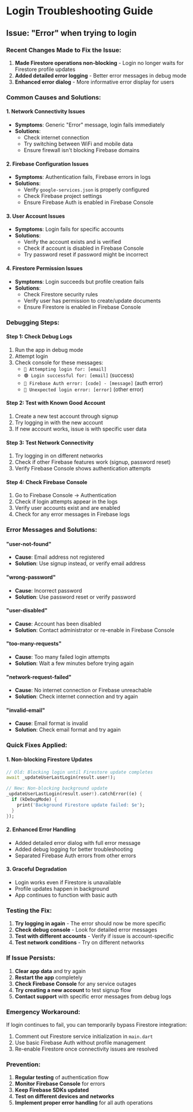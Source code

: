 # Login Troubleshooting Guide

## Issue: "Error" when trying to login

### Recent Changes Made to Fix the Issue:

1. **Made Firestore operations non-blocking** - Login no longer waits for Firestore profile updates
2. **Added detailed error logging** - Better error messages in debug mode
3. **Enhanced error dialog** - More informative error display for users

### Common Causes and Solutions:

#### 1. **Network Connectivity Issues**
- **Symptoms**: Generic "Error" message, login fails immediately
- **Solutions**:
  - Check internet connection
  - Try switching between WiFi and mobile data
  - Ensure firewall isn't blocking Firebase domains

#### 2. **Firebase Configuration Issues**
- **Symptoms**: Authentication fails, Firebase errors in logs
- **Solutions**:
  - Verify `google-services.json` is properly configured
  - Check Firebase project settings
  - Ensure Firebase Auth is enabled in Firebase Console

#### 3. **User Account Issues**
- **Symptoms**: Login fails for specific accounts
- **Solutions**:
  - Verify the account exists and is verified
  - Check if account is disabled in Firebase Console
  - Try password reset if password might be incorrect

#### 4. **Firestore Permission Issues**
- **Symptoms**: Login succeeds but profile creation fails
- **Solutions**:
  - Check Firestore security rules
  - Verify user has permission to create/update documents
  - Ensure Firestore is enabled in Firebase Console

### Debugging Steps:

#### Step 1: Check Debug Logs
1. Run the app in debug mode
2. Attempt login
3. Check console for these messages:
   - `🔵 Attempting login for: [email]`
   - `🟢 Login successful for: [email]` (success)
   - `🔴 Firebase Auth error: [code] - [message]` (auth error)
   - `🔴 Unexpected login error: [error]` (other error)

#### Step 2: Test with Known Good Account
1. Create a new test account through signup
2. Try logging in with the new account
3. If new account works, issue is with specific user data

#### Step 3: Test Network Connectivity
1. Try logging in on different networks
2. Check if other Firebase features work (signup, password reset)
3. Verify Firebase Console shows authentication attempts

#### Step 4: Check Firebase Console
1. Go to Firebase Console → Authentication
2. Check if login attempts appear in the logs
3. Verify user accounts exist and are enabled
4. Check for any error messages in Firebase logs

### Error Messages and Solutions:

#### "user-not-found"
- **Cause**: Email address not registered
- **Solution**: Use signup instead, or verify email address

#### "wrong-password"
- **Cause**: Incorrect password
- **Solution**: Use password reset or verify password

#### "user-disabled"
- **Cause**: Account has been disabled
- **Solution**: Contact administrator or re-enable in Firebase Console

#### "too-many-requests"
- **Cause**: Too many failed login attempts
- **Solution**: Wait a few minutes before trying again

#### "network-request-failed"
- **Cause**: No internet connection or Firebase unreachable
- **Solution**: Check internet connection and try again

#### "invalid-email"
- **Cause**: Email format is invalid
- **Solution**: Check email format and try again

### Quick Fixes Applied:

#### 1. Non-blocking Firestore Updates
```dart
// Old: Blocking login until Firestore update completes
await _updateUserLastLogin(result.user!);

// New: Non-blocking background update
_updateUserLastLogin(result.user!).catchError((e) {
  if (kDebugMode) {
    print('Background Firestore update failed: $e');
  }
});
```

#### 2. Enhanced Error Handling
- Added detailed error dialog with full error message
- Added debug logging for better troubleshooting
- Separated Firebase Auth errors from other errors

#### 3. Graceful Degradation
- Login works even if Firestore is unavailable
- Profile updates happen in background
- App continues to function with basic auth

### Testing the Fix:

1. **Try logging in again** - The error should now be more specific
2. **Check debug console** - Look for detailed error messages
3. **Test with different accounts** - Verify if issue is account-specific
4. **Test network conditions** - Try on different networks

### If Issue Persists:

1. **Clear app data** and try again
2. **Restart the app** completely
3. **Check Firebase Console** for any service outages
4. **Try creating a new account** to test signup flow
5. **Contact support** with specific error messages from debug logs

### Emergency Workaround:

If login continues to fail, you can temporarily bypass Firestore integration:

1. Comment out Firestore service initialization in `main.dart`
2. Use basic Firebase Auth without profile management
3. Re-enable Firestore once connectivity issues are resolved

### Prevention:

1. **Regular testing** of authentication flow
2. **Monitor Firebase Console** for errors
3. **Keep Firebase SDKs updated**
4. **Test on different devices and networks**
5. **Implement proper error handling** for all auth operations
